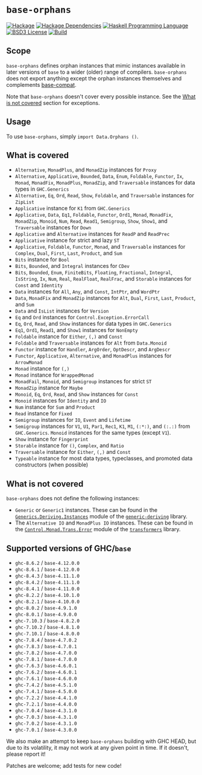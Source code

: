 # `base-orphans`
[![Hackage](https://img.shields.io/hackage/v/base-orphans.svg)][Hackage: base-orphans]
[![Hackage Dependencies](https://img.shields.io/hackage-deps/v/base-orphans.svg)](http://packdeps.haskellers.com/reverse/base-orphans)
[![Haskell Programming Language](https://img.shields.io/badge/language-Haskell-blue.svg)][Haskell.org]
[![BSD3 License](http://img.shields.io/badge/license-MIT-brightgreen.svg)][tl;dr Legal: MIT]
[![Build](https://img.shields.io/travis/haskell-compat/base-orphans.svg)](https://travis-ci.org/haskell-compat/base-orphans)

[Hackage: base-orphans]:
  http://hackage.haskell.org/package/base-orphans
  "base-orphans package on Hackage"
[Haskell.org]:
  http://www.haskell.org
  "The Haskell Programming Language"
[tl;dr Legal: MIT]:
  https://tldrlegal.com/license/mit-license
  "MIT License"

## Scope

`base-orphans` defines orphan instances that mimic instances available in later
versions of `base` to a wider (older) range of compilers. `base-orphans` does
not export anything except the orphan instances themselves and complements
[base-compat](http://hackage.haskell.org/package/base-compat).

Note that `base-orphans` doesn't cover every possible instance. See the
[What is not covered](#what-is-not-covered) section for exceptions.

## Usage

To use `base-orphans`, simply `import Data.Orphans ()`.

## What is covered

 * `Alternative`, `MonadPlus`, and `MonadZip` instances for `Proxy`
 * `Alternative`, `Applicative`, `Bounded`, `Data`, `Enum`, `Foldable`, `Functor`, `Ix`, `Monad`, `MonadFix`, `MonadPlus`, `MonadZip`, and `Traversable` instances for data types in `GHC.Generics`
 * `Alternative`, `Eq`, `Ord`, `Read`, `Show`, `Foldable`, and `Traversable` instances for `ZipList`
 * `Applicative` instance for `K1` from `GHC.Generics`
 * `Applicative`, `Data`, `Eq1`, `Foldable`, `Functor`, `Ord1`, `Monad`,
   `MonadFix`, `MonadZip`, `Monoid`, `Num`, `Read`, `Read1`, `Semigroup`,
   `Show`, `Show1`, and `Traversable` instances for `Down`
 * `Applicative` and `Alternative` instances for `ReadP` and `ReadPrec`
 * `Applicative` instance for strict and lazy `ST`
 * `Applicative`, `Foldable`, `Functor`, `Monad`, and `Traversable` instances for `Complex`,
   `Dual`, `First`, `Last`, `Product`, and `Sum`
 * `Bits` instance for `Bool`
 * `Bits`, `Bounded`, and `Integral` instances for `CDev`
 * `Bits`, `Bounded`, `Enum`, `FiniteBits`, `Floating`, `Fractional`, `Integral`, `IsString`, `Ix`, `Num`, `Real`, `RealFloat`, `RealFrac`, and `Storable` instances for `Const` and `Identity`
 * `Data` instances for `All`, `Any`, and `Const`, `IntPtr`, and `WordPtr`
 * `Data`, `MonadFix` and `MonadZip` instances for `Alt`, `Dual`, `First`, `Last`,
   `Product`, and `Sum`
 * `Data` and `IsList` instances for `Version`
 * `Eq` and `Ord` instances for `Control.Exception.ErrorCall`
 * `Eq`, `Ord`, `Read`, and `Show` instances for data types in `GHC.Generics`
 * `Eq1`, `Ord1`, `Read1`, and `Show1` instances for `NonEmpty`
 * `Foldable` instance for `Either`, `(,)` and `Const`
 * `Foldable` and `Traversable` instances for `Alt` from `Data.Monoid`
 * `Functor` instance for `Handler`, `ArgOrder`, `OptDescr`, and `ArgDescr`
 * `Functor`, `Applicative`, `Alternative`, and `MonadPlus` instances for `ArrowMonad`
 * `Monad` instance for `(,)`
 * `Monad` instance for `WrappedMonad`
 * `MonadFail`, `Monoid`, and `Semigroup` instances for strict `ST`
 * `MonadZip` instance for `Maybe`
 * `Monoid`, `Eq`, `Ord`, `Read`, and `Show` instances for `Const`
 * `Monoid` instances for `Identity` and `IO`
 * `Num` instance for `Sum` and `Product`
 * `Read` instance for `Fixed`
 * `Semigroup` instances for `IO`, `Event` and `Lifetime`
 * `Semigroup` instances for `V1`, `U1`, `Par1`, `Rec1`, `K1`, `M1`, `(:*:)`, and `(:.:)` from `GHC.Generics`.
   `Monoid` instances for the same types (except `V1`).
 * `Show` instance for `Fingerprint`
 * `Storable` instance for `()`, `Complex`, and `Ratio`
 * `Traversable` instance for `Either`, `(,)` and `Const`
 * `Typeable` instance for most data types, typeclasses, and promoted data constructors (when possible)

## What is not covered
`base-orphans` does not define the following instances:

* `Generic` or `Generic1` instances. These can be found in the
  [`Generics.Deriving.Instances`](https://hackage.haskell.org/package/generic-deriving-1.8.0/docs/Generics-Deriving-Instances.html)
  module of the [`generic-deriving`](https://hackage.haskell.org/package/generic-deriving)
  library.
* The `Alternative IO` and `MonadPlus IO` instances. These can be found in the
  [`Control.Monad.Trans.Error`](http://hackage.haskell.org/package/transformers-0.4.3.0/docs/src/Control-Monad-Trans-Error.html#line-69)
  module of the [`transformers`](http://hackage.haskell.org/package/transformers) library.

## Supported versions of GHC/`base`

 * `ghc-8.6.2`  / `base-4.12.0.0`
 * `ghc-8.6.1`  / `base-4.12.0.0`
 * `ghc-8.4.3`  / `base-4.11.1.0`
 * `ghc-8.4.2`  / `base-4.11.1.0`
 * `ghc-8.4.1`  / `base-4.11.0.0`
 * `ghc-8.2.2`  / `base-4.10.1.0`
 * `ghc-8.2.1`  / `base-4.10.0.0`
 * `ghc-8.0.2`  / `base-4.9.1.0`
 * `ghc-8.0.1`  / `base-4.9.0.0`
 * `ghc-7.10.3` / `base-4.8.2.0`
 * `ghc-7.10.2` / `base-4.8.1.0`
 * `ghc-7.10.1` / `base-4.8.0.0`
 * `ghc-7.8.4`  / `base-4.7.0.2`
 * `ghc-7.8.3`  / `base-4.7.0.1`
 * `ghc-7.8.2`  / `base-4.7.0.0`
 * `ghc-7.8.1`  / `base-4.7.0.0`
 * `ghc-7.6.3`  / `base-4.6.0.1`
 * `ghc-7.6.2`  / `base-4.6.0.1`
 * `ghc-7.6.1`  / `base-4.6.0.0`
 * `ghc-7.4.2`  / `base-4.5.1.0`
 * `ghc-7.4.1`  / `base-4.5.0.0`
 * `ghc-7.2.2`  / `base-4.4.1.0`
 * `ghc-7.2.1`  / `base-4.4.0.0`
 * `ghc-7.0.4`  / `base-4.3.1.0`
 * `ghc-7.0.3`  / `base-4.3.1.0`
 * `ghc-7.0.2`  / `base-4.3.1.0`
 * `ghc-7.0.1`  / `base-4.3.0.0`

We also make an attempt to keep `base-orphans` building with GHC HEAD, but due
to its volatility, it may not work at any given point in time. If it doesn't,
please report it!

Patches are welcome; add tests for new code!
